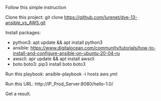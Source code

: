 Follow this simple instruction

Clone this project: git clone https://github.com/lurenet/dve-13-ansible_vs_AWS.git

Install packages:
  - python3: apt update && apt install python3
  - ansible: https://www.digitalocean.com/community/tutorials/how-to-install-and-configure-ansible-on-ubuntu-20-04-ru
  - awscli: apr update && apt install awscli
  - boto boto3: pip3 install boto boto3

Run this playbook: ansible-playbook -i hosts aws.yml

Run this URL: http://IP_Prod_Server:8080/hello-1.0/

Get a result.

